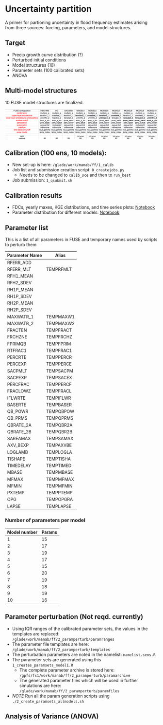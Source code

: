 # Uncertainty partition 

A primer for partioning uncertainty in flood frequency estimates arising from three sources: forcing, parameters, and model structures.

## Target
* Precip growth curve distribution (?)
* Perturbed initial conditions 
* Model structures (10)
* Parameter sets (100 calibrated sets)
* ANOVA

## Multi-model structures
10 FUSE model structures are finalized.

![Configurations](./modelconfigs.png)

## Calibration (100 ens, 10 models):

* New set-up is here: `/glade/work/manab/ff/1_calib`
* Job list and submission creation script: `0_createjobs.py`
    * Needs to be changed to `calib_sce` and then to `run_best` 
* Job submission: `1_qsubmit.sh` 

## Calibration results
* FDCs, yearly maxes, KGE distributions, and time series plots: [Notebook](6_multimodel_calibresults.ipynb)
* Parameter distribution for different models: [Notebook](7_plotParameters.ipynb)

## Parameter list
This is a list of all parameters in FUSE and temporary names used by scripts to perturb them

|Parameter Name | Alias   |
|---------------|---------|
| RFERR_ADD     |         |
| RFERR_MLT     |TEMPRFMLT|
| RFH1_MEAN     |         |
| RFH2_SDEV     |         |
| RH1P_MEAN     |         |
| RH1P_SDEV     |         |
| RH2P_MEAN     |         |
| RH2P_SDEV     |         |
| MAXWATR_1     |TEMPMAXW1|
| MAXWATR_2     |TEMPMAXW2|
| FRACTEN       |TEMPFRACT|
| FRCHZNE       |TEMPFRCHZ|
| FPRIMQB       |TEMPFPRIM|
| RTFRAC1       |TEMPFRAC1|
| PERCRTE       |TEMPPERCR|
| PERCEXP       |TEMPPERCE|
| SACPMLT       |TEMPSACPM|
| SACPEXP       |TEMPSACEX|
| PERCFRAC      |TEMPPERCF|
| FRACLOWZ      |TEMPFRACL|
| IFLWRTE       |TEMPIFLWR|
| BASERTE       |TEMPBASER|
| QB_POWR       |TEMPQBPOW|
| QB_PRMS       |TEMPQPRMS|
| QBRATE_2A     |TEMPQBR2A|
| QBRATE_2B     |TEMPQBR2B|
| SAREAMAX      |TEMPSAMAX|
| AXV_BEXP      |TEMPAXVBE|
| LOGLAMB       |TEMPLOGLA|
| TISHAPE       |TEMPTISHA|
| TIMEDELAY     |TEMPTIMED|
| MBASE         |TEMPMBASE|
| MFMAX         |TEMPMFMAX|
| MFMIN         |TEMPMFMIN|
| PXTEMP        |TEMPPTEMP|
| OPG           |TEMPOPGRA|
| LAPSE         |TEMPLAPSE|

### Number of parameters per model
|Model number   | Params  |
|---------------|---------|
|       1       |  15     |
|       2       |  17     |
|       3       |  19     |
|       4       |  17     |
|       5       |  15     |
|       6       |  20     |
|       7       |  19     |
|       8       |  18     |
|       9       |  19     |
|      10       |  16     |

## Parameter perturbation (Not reqd. currently)
* Using IQR ranges of the calibrated parameter sets, the values in the templates are replaced: `/glade/work/manab/ff/2_paramperturb/paramranges`
* The parameter file templates are here: `/glade/work/manab/ff/2_paramperturb/templates`
* The perturbation parameters are noted in the namelist: `namelist.sens.R`
* The parameter sets are generated using this `1_creates_paramsets_model1.R`
    * The complete parameter archive is stored here: `/gpfs/fs1/work/manab/ff/2_paramperturb/paramarchive`
    * The generated parameter files which will be used in further simulations are here: `/glade/work/manab/ff/2_paramperturb/paramfiles`
* *NOTE* Run all the param generation scripts using `./2_create_paramsets_allmodels.sh`

## Analysis of Variance (ANOVA)

